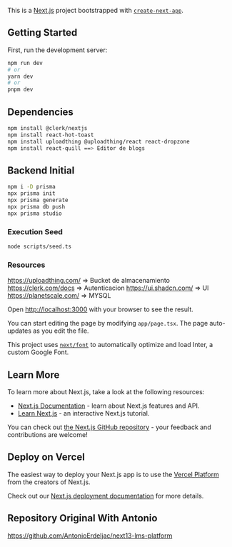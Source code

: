 This is a [Next.js](https://nextjs.org/) project bootstrapped with [`create-next-app`](https://github.com/vercel/next.js/tree/canary/packages/create-next-app).

## Getting Started

First, run the development server:

```bash
npm run dev
# or
yarn dev
# or
pnpm dev
```

## Dependencies

```bash
npm install @clerk/nextjs
npm install react-hot-toast
npm install uploadthing @uploadthing/react react-dropzone
npm install react-quill ==> Editor de blogs
```

## Backend Initial

```bash
npm i -D prisma
npx prisma init
npx prisma generate
npx prisma db push
npx prisma studio
```

### Execution Seed

```bash
node scripts/seed.ts
```

### Resources

https://uploadthing.com/ => Bucket de almacenamiento
https://clerk.com/docs => Autenticacion
https://ui.shadcn.com/ => UI
https://planetscale.com/ => MYSQL

Open [http://localhost:3000](http://localhost:3000) with your browser to see the result.

You can start editing the page by modifying `app/page.tsx`. The page auto-updates as you edit the file.

This project uses [`next/font`](https://nextjs.org/docs/basic-features/font-optimization) to automatically optimize and load Inter, a custom Google Font.

## Learn More

To learn more about Next.js, take a look at the following resources:

- [Next.js Documentation](https://nextjs.org/docs) - learn about Next.js features and API.
- [Learn Next.js](https://nextjs.org/learn) - an interactive Next.js tutorial.

You can check out [the Next.js GitHub repository](https://github.com/vercel/next.js/) - your feedback and contributions are welcome!

## Deploy on Vercel

The easiest way to deploy your Next.js app is to use the [Vercel Platform](https://vercel.com/new?utm_medium=default-template&filter=next.js&utm_source=create-next-app&utm_campaign=create-next-app-readme) from the creators of Next.js.

Check out our [Next.js deployment documentation](https://nextjs.org/docs/deployment) for more details.

## Repository Original With Antonio

https://github.com/AntonioErdeljac/next13-lms-platform
